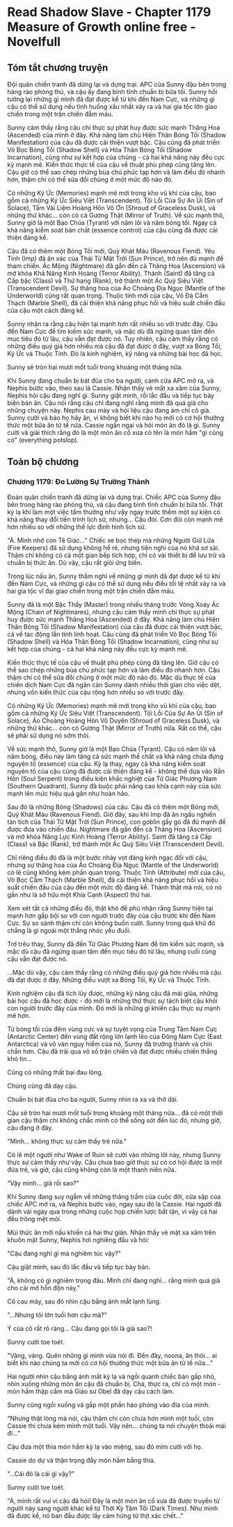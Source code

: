 # Read Shadow Slave - Chapter 1179 Measure of Growth online free - Novelfull

## Tóm tắt chương truyện

Đội quân chiến tranh đã dừng lại và dựng trại. APC của Sunny đậu bên trong hàng rào phòng thủ, và cậu ấy đang bình tĩnh chuẩn bị bữa tối. Sunny hồi tưởng lại những gì mình đã đạt được kể từ khi đến Nam Cực, và những gì cậu có thể sử dụng nếu tình huống xấu nhất xảy ra và hai gia tộc lớn giao chiến trong một trận chiến đẫm máu.

Sunny cảm thấy rằng cậu chỉ thực sự phát huy được sức mạnh Thăng Hoa (Ascended) của mình ở đây. Khả năng làm chủ Hiện Thân Bóng Tối (Shadow Manifestation) của cậu đã được cải thiện vượt bậc. Cậu cũng đã phát triển Vỏ Bọc Bóng Tối (Shadow Shell) và Hóa Thân Bóng Tối (Shadow Incarnation), cũng như sự kết hợp của chúng - cả hai khả năng này đều cực kỳ mạnh mẽ. Kiến thức thực tế của cậu về thuật phù phép cũng tăng lên. Cậu giờ có thể sao chép những bùa chú phức tạp hơn và làm điều đó nhanh hơn, thậm chí có thể sửa đổi chúng ở một mức độ nào đó.

Có những Ký Ức (Memories) mạnh mẽ mới trong kho vũ khí của cậu, bao gồm cả những Ký Ức Siêu Việt (Transcendent). Tội Lỗi Của Sự An Ủi (Sin of Solace), Tấm Vải Liệm Hoàng Hôn Vô Ơn (Shroud of Graceless Dusk), và những thứ khác... còn có cả Gương Thật (Mirror of Truth). Về sức mạnh thô, Sunny giờ là một Bạo Chúa (Tyrant) với năm lõi và năm bóng tối. Ngay cả khả năng kiểm soát bản chất (essence control) của cậu cũng đã được cải thiện đáng kể.

Cậu đã có thêm một Bóng Tối mới, Quỷ Khát Máu (Ravenous Fiend). Yêu Tinh (Imp) đã ăn xác của Thái Tử Mặt Trời (Sun Prince), trở nên đủ mạnh để tham chiến. Ác Mộng (Nightmare) đã gần đến cả Thăng Hoa (Ascension) và mở khóa Khả Năng Kinh Hoàng (Terror Ability). Thánh (Saint) đã tăng cả Cấp bậc (Class) và Thứ hạng (Rank), trở thành một Ác Quỷ Siêu Việt (Transcendent Devil). Sự thăng hoa của Áo Choàng Địa Ngục (Mantle of the Underworld) cũng rất quan trọng. Thuộc tính mới của cậu, Vỏ Đá Cẩm Thạch (Marble Shell), đã cải thiện khả năng phục hồi và hiệu suất chiến đấu của cậu một cách đáng kể.

Sunny nhận ra rằng cậu hiện tại mạnh hơn rất nhiều so với trước đây. Cậu đến Nam Cực để tìm kiếm sức mạnh, và mặc dù đã ngừng quan tâm đến mục tiêu đó từ lâu, cậu vẫn đạt được nó. Tuy nhiên, cậu cảm thấy rằng có những điều quý giá hơn nhiều mà cậu đã đạt được ở đây, vượt xa Bóng Tối, Ký Ức và Thuộc Tính. Đó là kinh nghiệm, kỹ năng và những bài học đã học.

Sunny sẽ tròn hai mươi mốt tuổi trong khoảng một tháng nữa.

Khi Sunny đang chuẩn bị bát đũa cho ba người, cánh cửa APC mở ra, và Nephis bước vào, theo sau là Cassie. Nhận thấy vẻ mặt xa xăm của Sunny, Nephis hỏi cậu đang nghĩ gì. Sunny giật mình, rồi lắc đầu và tiếp tục bày biện bàn ăn. Cậu nói rằng cậu chỉ đang nghĩ rằng mình đã quá già cho những chuyện này. Nephis cau mày và hỏi liệu cậu đang ám chỉ cô già. Sunny cười và bảo họ hãy ăn, vì không biết khi nào họ mới có cơ hội thưởng thức một bữa ăn tử tế nữa. Cassie ngần ngại và hỏi món ăn đó là gì. Sunny cười và giải thích rằng đó là một món ăn cổ xưa có tên là món hầm "gì cũng có" (everything potslop).

## Toàn bộ chương

### Chương 1179: Đo Lường Sự Trưởng Thành

Đoàn quân chiến tranh đã dừng lại và dựng trại. Chiếc APC của Sunny đậu bên trong hàng rào phòng thủ, và cậu đang bình tĩnh chuẩn bị bữa tối. Thật kỳ lạ khi làm một việc tầm thường như vậy ngay trước thềm một sự kiện có khả năng thay đổi tiến trình lịch sử, nhưng... Cậu đói. Cơn đói còn mạnh mẽ hơn nhiều so với những thế lực định hình lịch sử.

"À. Mình nhớ con Tê Giác..." Chiếc xe bọc thép mà những Người Giữ Lửa (Fire Keepers) đã sử dụng không hề rẻ, nhưng tiện nghi của nó khá sơ sài. Thậm chí không có cả một gian bếp tích hợp, chỉ có vài thiết bị để lưu trữ và chuẩn bị thức ăn. Dù vậy, cậu rất giỏi ứng biến.

Trong lúc nấu ăn, Sunny thầm nghĩ về những gì mình đã đạt được kể từ khi đến Nam Cực, và những gì cậu có thể sử dụng nếu điều tồi tệ nhất xảy ra và hai gia tộc vĩ đại giao chiến trong một trận chiến đẫm máu.

Sunny đã là một Bậc Thầy (Master) trong nhiều tháng trước Vòng Xoáy Ác Mộng (Chain of Nightmares), nhưng cậu cảm thấy mình chỉ thực sự phát huy được sức mạnh Thăng Hoa (Ascended) ở đây. Khả năng làm chủ Hiện Thân Bóng Tối (Shadow Manifestation) của cậu đã được cải thiện vượt bậc, cả về tác động lẫn tính linh hoạt. Cậu cũng đã phát triển Vỏ Bọc Bóng Tối (Shadow Shell) và Hóa Thân Bóng Tối (Shadow Incarnation), cũng như sự kết hợp của chúng - cả hai khả năng này đều cực kỳ mạnh mẽ.

Kiến thức thực tế của cậu về thuật phù phép cũng đã tăng lên. Giờ cậu có thể sao chép những bùa chú phức tạp hơn và làm điều đó nhanh hơn. Cậu thậm chí có thể sửa đổi chúng ở một mức độ nào đó. Mặc dù thực tế của chiến dịch Nam Cực đã ngăn cản Sunny dành nhiều thời gian cho việc dệt, nhưng vốn kiến thức của cậu rộng hơn nhiều so với trước đây.

Có những Ký Ức (Memories) mạnh mẽ mới trong kho vũ khí của cậu, bao gồm cả những Ký Ức Siêu Việt (Transcendent). Tội Lỗi Của Sự An Ủi (Sin of Solace), Áo Choàng Hoàng Hôn Vô Duyên (Shroud of Graceless Dusk), và những thứ khác... còn có Gương Thật (Mirror of Truth) nữa. Rất có thể, cậu sẽ phải sử dụng nó sớm thôi.

Về sức mạnh thô, Sunny giờ là một Bạo Chúa (Tyrant). Cậu có năm lõi và năm bóng, điều này làm tăng cả sức mạnh thể chất và khả năng chứa đựng nguyên tố (essence) của cậu. Kỳ lạ thay, ngay cả khả năng kiểm soát nguyên tố của cậu cũng đã được cải thiện đáng kể - không thể dựa vào Rắn Hồn (Soul Serpent) trong điều kiện khắc nghiệt của Tứ Giác Phương Nam (Southern Quadrant), Sunny đã buộc phải nâng cao khía cạnh này của sức mạnh lên mức hiệu quả gần như hoàn hảo.

Sau đó là những Bóng (Shadows) của cậu. Cậu đã có thêm một Bóng mới, Quỷ Khát Máu (Ravenous Fiend). Giờ đây, sau khi Imp đã ăn ngấu nghiến tàn tích của Thái Tử Mặt Trời (Sun Prince), con goblin gầy gò đã đủ mạnh để được đưa vào chiến đấu. Nightmare đã gần đến cả Thăng Hoa (Ascension) và mở khóa Năng Lực Kinh Hoàng (Terror Ability). Saint đã tăng cả Cấp (Class) và Bậc (Rank), trở thành một Ác Quỷ Siêu Việt (Transcendent Devil).

Chỉ riêng điều đó đã là một bước nhảy vọt đáng kinh ngạc đối với cậu, nhưng sự thăng hoa của Áo Choàng Địa Ngục (Mantle of the Underworld) có lẽ cũng không kém phần quan trọng. Thuộc Tính (Attribute) mới của cậu, Vỏ Bọc Cẩm Thạch (Marble Shell), đã cải thiện khả năng phục hồi và hiệu suất chiến đấu của cậu đến một mức độ đáng kể. Thành thật mà nói, có nó gần như là sở hữu một Khía Cạnh (Aspect) thứ hai.

Xem xét tất cả những điều đó, thật khó để phủ nhận rằng Sunny hiện tại mạnh hơn gấp bội so với con người trước đây của cậu trước khi đến Nam Cực. Sự so sánh thậm chí còn không buồn cười. Sunny trong quá khứ đó chẳng là gì ngoài một thằng nhóc yếu đuối.

Trớ trêu thay, Sunny đã đến Tứ Giác Phương Nam để tìm kiếm sức mạnh, và mặc dù cậu đã ngừng quan tâm đến mục tiêu đó từ lâu, nhưng cuối cùng cậu vẫn đạt được nó.

...Mặc dù vậy, cậu cảm thấy rằng có những điều quý giá hơn nhiều mà cậu đã đạt được ở đây. Những điều vượt xa Bóng Tối, Ký Ức và Thuộc Tính.

Kinh nghiệm cậu đã tích lũy được, những kỹ năng cậu đã mài giũa, những bài học cậu đã học được - đó mới là những thứ thực sự tách biệt cậu khỏi con người trước đây của mình. Đó mới là những gì khiến cậu thực sự mạnh mẽ hơn.

Từ bóng tối của đêm vùng cực và sự tuyệt vọng của Trung Tâm Nam Cực (Antarctic Center) đến vùng đất rộng lớn lạnh lẽo của Đông Nam Cực (East Antarctica) và vô vàn nguy hiểm của nó, Sunny đã trưởng thành và chín chắn hơn. Cậu đã trải qua vô số trận chiến và đạt được nhiều chiến thắng khó tin...

Cũng có những thất bại đau lòng.

Chúng cũng đã dạy cậu.

Chuẩn bị bát đũa cho ba người, Sunny nhìn ra xa và thở dài.

Cậu sẽ tròn hai mươi mốt tuổi trong khoảng một tháng nữa... đã có một thời gian cậu thậm chí không chắc mình có thể sống sót đến lúc đó, nhưng giờ, cậu đang ở đây.

"Mình... không thực sự cảm thấy trẻ nữa."

Có lẽ một người như Wake of Ruin sẽ cười vào những lời này, nhưng Sunny thực sự cảm thấy như vậy. Cậu chưa bao giờ thực sự có cơ hội được là một đứa trẻ, và giờ, cậu cũng không còn là một thanh niên nữa.

"Vậy mình... già rồi sao?"

Khi Sunny đang suy ngẫm về những thăng trầm của cuộc đời, cửa sập của chiếc APC mở ra, và Nephis bước vào, ngay sau đó là Cassie. Hai người đã dành vài ngày qua trong những cuộc họp chiến lược bất tận, vì vậy cả hai đều trông mệt mỏi.

Mùi thức ăn mới nấu khiến cả hai thư giãn. Nhận thấy vẻ mặt xa xăm trên khuôn mặt Sunny, Nephis hơi nghiêng đầu và hỏi:

"Cậu đang nghĩ gì mà nghiêm túc vậy?"

Cậu giật mình, sau đó lắc đầu và tiếp tục bày bàn.

"À, không có gì nghiêm trọng đâu. Mình chỉ đang nghĩ... rằng mình quá già cho cái mớ hỗn độn này."

Cô cau mày, sau đó nhìn cậu bằng ánh mắt lạnh lùng.

"...Nhưng tôi lớn tuổi hơn cậu mà?"

Ý của cô rất rõ ràng... Cậu đang gọi tôi là già sao?!

Sunny cười toe toét.

"Vâng, vâng. Quên những gì mình vừa nói đi. Đến đây, noona, ăn thôi... ai biết khi nào chúng ta mới có cơ hội thưởng thức một bữa ăn tử tế nữa..."

Hai người nhìn cậu bằng ánh mắt kỳ lạ và ngồi quanh chiếc bàn gấp nhỏ, nhìn xuống những món ăn cậu đã chuẩn bị. Chà, thực ra, chỉ có một món - món hầm thập cẩm mà Giáo sư Obel đã dạy cậu cách làm.

Sunny cũng ngồi xuống và gắp một phần hào phóng vào đĩa của mình.

"Nhưng thật lòng mà nói, cậu thậm chí còn chưa hơn mình một tuổi, còn Cassie thì chưa kém mình một tuổi. Vậy nên... chúng ta nói chuyện thoải mái đi..."

Cậu đưa một thìa món hầm kỳ lạ vào miệng, sau đó mỉm cười với họ.

Cassie do dự và thận trọng đẩy món hầm bằng thìa.

"...Cái đó là cái gì vậy?"

Sunny cười toe toét.

"À, mình rất vui vì cậu đã hỏi! Đây là một món ăn cổ xưa đã được truyền từ người này sang người khác kể từ Thời Kỳ Tăm Tối (Dark Times). Như mình đã được kể, nó ban đầu được lấy cảm hứng từ thịt xác chết..."
